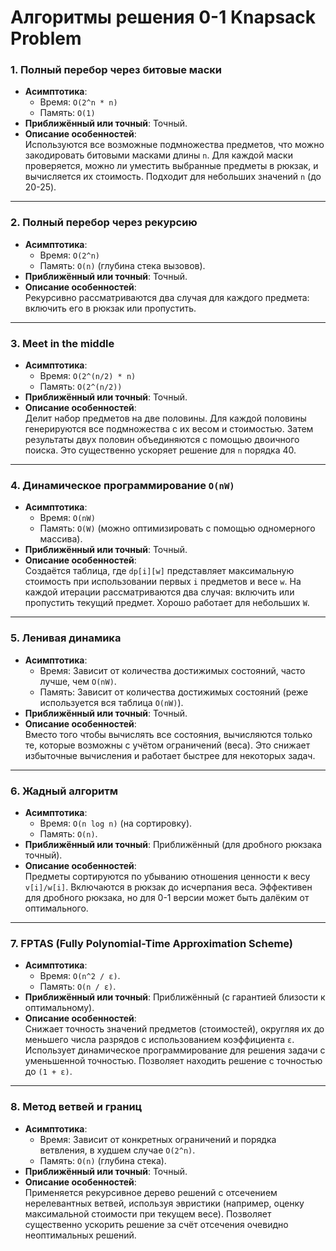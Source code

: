 # Алгоритмы решения 0-1 Knapsack Problem

### 1. **Полный перебор через битовые маски**
- **Асимптотика**:  
  - Время: `O(2^n * n)`  
  - Память: `O(1)`  
- **Приближённый или точный**: Точный.  
- **Описание особенностей**:  
  Используются все возможные подмножества предметов, что можно закодировать битовыми масками длины `n`. Для каждой маски проверяется, можно ли уместить выбранные предметы в рюкзак, и вычисляется их стоимость. Подходит для небольших значений `n` (до 20-25).

---

### 2. **Полный перебор через рекурсию**
- **Асимптотика**:  
  - Время: `O(2^n)`  
  - Память: `O(n)` (глубина стека вызовов).  
- **Приближённый или точный**: Точный.  
- **Описание особенностей**:  
  Рекурсивно рассматриваются два случая для каждого предмета: включить его в рюкзак или пропустить.

---

### 3. **Meet in the middle**
- **Асимптотика**:  
  - Время: `O(2^(n/2) * n)`  
  - Память: `O(2^(n/2))`  
- **Приближённый или точный**: Точный.  
- **Описание особенностей**:  
  Делит набор предметов на две половины. Для каждой половины генерируются все подмножества с их весом и стоимостью. Затем результаты двух половин объединяются с помощью двоичного поиска. Это существенно ускоряет решение для `n` порядка 40.

---

### 4. **Динамическое программирование `O(nW)`**
- **Асимптотика**:  
  - Время: `O(nW)`  
  - Память: `O(W)` (можно оптимизировать с помощью одномерного массива).  
- **Приближённый или точный**: Точный.  
- **Описание особенностей**:  
  Создаётся таблица, где `dp[i][w]` представляет максимальную стоимость при использовании первых `i` предметов и весе `w`. На каждой итерации рассматриваются два случая: включить или пропустить текущий предмет. Хорошо работает для небольших `W`.

---

### 5. **Ленивая динамика**
- **Асимптотика**:  
  - Время: Зависит от количества достижимых состояний, часто лучше, чем `O(nW)`.  
  - Память: Зависит от количества достижимых состояний (реже используется вся таблица `O(nW)`).  
- **Приближённый или точный**: Точный.  
- **Описание особенностей**:  
  Вместо того чтобы вычислять все состояния, вычисляются только те, которые возможны с учётом ограничений (веса). Это снижает избыточные вычисления и работает быстрее для некоторых задач.

---

### 6. **Жадный алгоритм**
- **Асимптотика**:  
  - Время: `O(n log n)` (на сортировку).  
  - Память: `O(n)`.  
- **Приближённый или точный**: Приближённый (для дробного рюкзака точный).  
- **Описание особенностей**:  
  Предметы сортируются по убыванию отношения ценности к весу `v[i]/w[i]`. Включаются в рюкзак до исчерпания веса. Эффективен для дробного рюкзака, но для 0-1 версии может быть далёким от оптимального.

---

### 7. **FPTAS (Fully Polynomial-Time Approximation Scheme)**
- **Асимптотика**:  
  - Время: `O(n^2 / ε)`.  
  - Память: `O(n / ε)`.  
- **Приближённый или точный**: Приближённый (с гарантией близости к оптимальному).  
- **Описание особенностей**:  
  Снижает точность значений предметов (стоимостей), округляя их до меньшего числа разрядов с использованием коэффициента `ε`. Использует динамическое программирование для решения задачи с уменьшенной точностью. Позволяет находить решение с точностью до `(1 + ε)`.

---

### 8. **Метод ветвей и границ**
- **Асимптотика**:  
  - Время: Зависит от конкретных ограничений и порядка ветвления, в худшем случае `O(2^n)`.  
  - Память: `O(n)` (глубина стека).  
- **Приближённый или точный**: Точный.  
- **Описание особенностей**:  
  Применяется рекурсивное дерево решений с отсечением нерелевантных ветвей, используя эвристики (например, оценку максимальной стоимости при текущем весе). Позволяет существенно ускорить решение за счёт отсечения очевидно неоптимальных решений.

